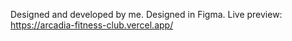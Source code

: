 Designed and developed by me. Designed in Figma. 
Live preview: https://arcadia-fitness-club.vercel.app/
